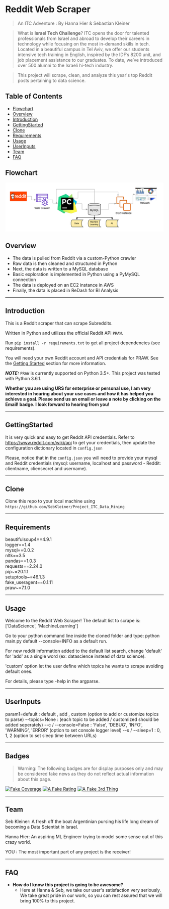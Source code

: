 # Reddit Web Scraper 

> An ITC Adventure : By Hanna Hier & Sebastian Kleiner

> What is **Israel Tech Challenge**? ITC opens the door for talented professionals from Israel and abroad to develop their careers in technology while focusing on the most in-demand skills in tech. Located in a beautiful campus in Tel Aviv, we offer our students intensive tech training in English, inspired by the IDF’s 8200 unit, and job placement assistance to our graduates. To date, we’ve introduced over 500 alumni to the Israeli hi-tech industry.

> This project will scrape, clean, and analyze this year's top Reddit posts pertaining to data science. 



## Table of Contents

- [Flowchart](#Flowchart)
- [Overview](#Overview)
- [Introduction](#Introduction)
- [GettingStarted](#GettingStarted)
- [Clone](#Clone)
- [Requirements](#Requirements)
- [Usage](#Usage)
- [UserInputs](#UserInputs)
- [Team](#Team)
- [FAQ](#FAQ)

## Flowchart

![alt text](https://github.com/SebKleiner/Project_ITC_Data_Mining/blob/master/flowchart_webscraper.png?raw=true)

## Overview 

- The data is pulled from Reddit via a custom-Python crawler 
- Raw data is then cleaned and structured in Python
- Next, the data is written to a MySQL database 
- Basic exploration is implemented in Python using a PyMySQL connection
- The data is deployed on an EC2 instance in AWS
- Finally, the data is placed in ReDash for BI Analysis

---

## Introduction

This is a Reddit scraper that can scrape Subreddits. 

Written in Python and utilizes the official Reddit API `PRAW`.

Run `pip install -r requirements.txt` to get all project dependencies (see requirements). 

You will need your own Reddit account and API credentials for PRAW. See the [Getting Started](#getting-started) section for more information. 

***NOTE:*** `PRAW` is currently supported on Python 3.5+. This project was tested with Python 3.6.1. 

**Whether you are using URS for enterprise or personal use, I am very interested in hearing about your use cases and how it has helped you achieve a goal. Please send us an email or leave a note by clicking on the Email! badge. I look forward to hearing from you!**

---

## GettingStarted

It is very quick and easy to get Reddit API credentials. Refer to https://www.reddit.com/wiki/api to get your credentials, then update the configuration dictionary located in `config.json`

Please, notice that in the `config.json` you will need to provide your mysql and Reddit credentials (mysql: username, localhost and password - Reddit: clientname, cliensecret and username).

---
## Clone

Clone this repo to your local machine using `https://github.com/SebKleiner/Project_ITC_Data_Mining`

---

## Requirements

beautifulsoup4==4.9.1 \
logger==1.4 \
mysql==0.0.2 \
nltk==3.5 \
pandas==1.0.3 \
requests==2.24.0 \
pip~=20.1.1 \
setuptools~=46.1.3 \
fake_useragent==0.1.11 \
praw~=7.1.0

---

## Usage

Welcome to the Reddit Web Scraper! The default list to scrape is: ['DataScience', 'MachineLearning']

Go to your python command line inside the cloned folder and type: python main.py default --console=INFO as a default run.

For new reddit information added to the default list search, change 'default' for 'add' as a single word (ex: datascience instead of data science).

'custom' option let the user define which topics he wants to scrape avoiding default ones.

For details, please type -help in the argparse.

---

## UserInputs

param1=default : default , add , custom (option to add or customize topics to parse)
--topics=None : (each topic to be added / customized should be added seperately)
--c / --console=False : 'False', 'DEBUG', 'INFO', 'WARNING', 'ERROR' (option to set console logger level)
--s / --sleep=1 : 0, 1, 2 (option to set sleep time between URLs)

---


## Badges
> Warning: The following badges are for display purposes only and may be considered fake news as they do not reflect actual information about this page. 

[![Fake Coverage](https://camo.githubusercontent.com/3eff610e3559385c77a9b6d87cbe1252cab79a4d/68747470733a2f2f696d672e736869656c64732e696f2f62616467652f636f7665726167652d38302532352d79656c6c6f77677265656e)](https://travis-ci.org/badges/badgerbadgerbadger)  [![A Fake Rating](https://camo.githubusercontent.com/d5cd29c0e2930c3c4026ba87ff427e2e340f461b/68747470733a2f2f696d672e736869656c64732e696f2f62616467652f726174696e672d2545322539382538352545322539382538352545322539382538352545322539382538352545322539382538362d627269676874677265656e)](https://travis-ci.org/badges/badgerbadgerbadger)  [![A Fake 3rd Thing](https://camo.githubusercontent.com/b3fc74878a0d5fcca5a78b288aa4b489f65fd7eb/68747470733a2f2f696d672e736869656c64732e696f2f62616467652f757074696d652d3130302532352d627269676874677265656e)](https://travis-ci.org/badges/badgerbadgerbadger)

---

## Team
 

Seb Kleiner: A fresh off the boat Argentinian pursing his life long dream of becoming a Data Scientist in Israel.

Hanna Hier: An aspiring ML Engineer trying to model some sense out of this crazy world.

YOU : The most important part of any project is the receiver! 

---

## FAQ

- **How do I know this project is going to be awesome?**
    - Here at Hanna & Seb, we take our user's satisfaction very seriously. We take great pride in our work, so you can rest assured that we will bring 100% to this project.



